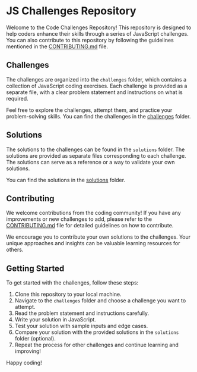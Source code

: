 # JS Challenges Repository

Welcome to the Code Challenges Repository! This repository is designed to help coders enhance their skills through a series of JavaScript challenges. You can also contribute to this repository by following the guidelines mentioned in the [CONTRIBUTING.md](./CONTRIBUTING.md) file.

## Challenges

The challenges are organized into the `challenges` folder, which contains a collection of JavaScript coding exercises. Each challenge is provided as a separate file, with a clear problem statement and instructions on what is required.

Feel free to explore the challenges, attempt them, and practice your problem-solving skills. You can find the challenges in the [challenges](./challenges) folder.

## Solutions

The solutions to the challenges can be found in the `solutions` folder. The solutions are provided as separate files corresponding to each challenge. The solutions can serve as a reference or a way to validate your own solutions.

You can find the solutions in the [solutions](./solutions) folder.

## Contributing

We welcome contributions from the coding community! If you have any improvements or new challenges to add, please refer to the [CONTRIBUTING.md](./CONTRIBUTING.md) file for detailed guidelines on how to contribute.

We encourage you to contribute your own solutions to the challenges. Your unique approaches and insights can be valuable learning resources for others.

## Getting Started

To get started with the challenges, follow these steps:

1. Clone this repository to your local machine.
2. Navigate to the `challenges` folder and choose a challenge you want to attempt.
3. Read the problem statement and instructions carefully.
4. Write your solution in JavaScript.
5. Test your solution with sample inputs and edge cases.
6. Compare your solution with the provided solutions in the `solutions` folder (optional).
7. Repeat the process for other challenges and continue learning and improving!

Happy coding!
